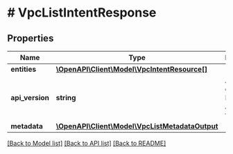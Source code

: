 # # VpcListIntentResponse

## Properties

Name | Type | Description | Notes
------------ | ------------- | ------------- | -------------
**entities** | [**\OpenAPI\Client\Model\VpcIntentResource[]**](VpcIntentResource.md) |  | [optional]
**api_version** | **string** | API Version of the Nutanix v3 API framework. | [default to '3.1.0']
**metadata** | [**\OpenAPI\Client\Model\VpcListMetadataOutput**](VpcListMetadataOutput.md) |  |

[[Back to Model list]](../../README.md#models) [[Back to API list]](../../README.md#endpoints) [[Back to README]](../../README.md)
